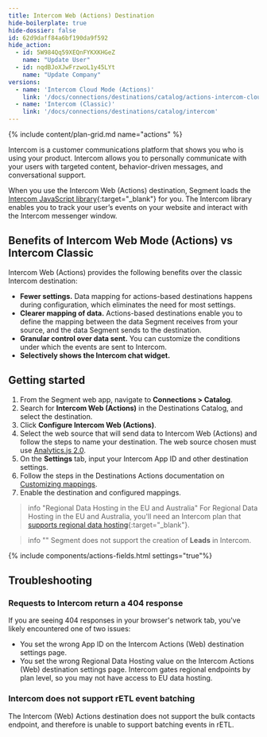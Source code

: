 ```yaml
---
title: Intercom Web (Actions) Destination
hide-boilerplate: true
hide-dossier: false
id: 62d9daff84a6bf190da9f592
hide_action:
  - id: 5W984Qq59XEQnFYKXKHGeZ
    name: "Update User"
  - id: nqdBJoXJwFrzwoL1y45LYt
    name: "Update Company"
versions:
  - name: 'Intercom Cloud Mode (Actions)'
    link: '/docs/connections/destinations/catalog/actions-intercom-cloud'
  - name: 'Intercom (Classic)'
    link: '/docs/connections/destinations/catalog/intercom'
---
```


{% include content/plan-grid.md name="actions" %}

Intercom is a customer communications platform that shows you who is using your product. Intercom allows you to personally communicate with your users with targeted content, behavior-driven messages, and conversational support.

When you use the Intercom Web (Actions) destination, Segment loads the [Intercom JavaScript library](https://developers.intercom.com/installing-intercom/docs/intercom-for-web){:target="_blank"} for you. The Intercom library enables you to track your user’s events on your website and interact with the Intercom messenger window.

## Benefits of Intercom Web Mode (Actions) vs Intercom Classic
Intercom Web (Actions) provides the following benefits over the classic Intercom destination:

- **Fewer settings.** Data mapping for actions-based destinations happens during configuration, which eliminates the need for most settings.
- **Clearer mapping of data.** Actions-based destinations enable you to define the mapping between the data Segment receives from your source, and the data Segment sends to the destination.
- **Granular control over data sent.** You can customize the conditions under which the events are sent to Intercom.
- **Selectively shows the Intercom chat widget.**

## Getting started

1. From the Segment web app, navigate to **Connections > Catalog**.
2. Search for **Intercom Web (Actions)** in the Destinations Catalog, and select the destination.
3. Click **Configure Intercom Web (Actions)**.
4. Select the web source that will send data to Intercom Web (Actions) and follow the steps to name your destination. The web source chosen must use [Analytics.js 2.0](/docs/connections/sources/catalog/libraries/website/javascript/).
5. On the **Settings** tab, input your Intercom App ID and other destination settings.
6. Follow the steps in the Destinations Actions documentation on [Customizing mappings](/docs/connections/destinations/actions/#customizing-mappings).
7. Enable the destination and configured mappings.

> info "Regional Data Hosting in the EU and Australia"
> For Regional Data Hosting in the EU and Australia, you'll need an Intercom plan that [supports regional data hosting](https://www.intercom.com/help/en/articles/5778275-additional-details-on-intercom-regional-data-hosting){:target="_blank"}.

> info ""
> Segment does not support the creation of **Leads** in Intercom.

{% include components/actions-fields.html settings="true"%}

## Troubleshooting

### Requests to Intercom return a 404 response
If you are seeing 404 responses in your browser's network tab, you've likely encountered one of two issues:

- You set the wrong App ID on the Intercom Actions (Web) destination settings page.
- You set the wrong Regional Data Hosting value on the Intercom Actions (Web) destination settings page. Intercom gates regional endpoints by plan level, so you may not have access to EU data hosting.

### Intercom does not support rETL event batching
The Intercom (Web) Actions destination does not support the bulk contacts endpoint, and therefore is unable to support batching events in rETL.
